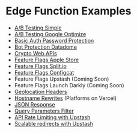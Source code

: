 # Edge Function Examples

- [A/B Testing Simple](./ab-testing-simple)
- [A/B Testing Google Optimize](./ab-testing-google-optimize)
- [Basic Auth Password Protection](./basic-auth-password)
- [Bot Protection Datadome](./bot-protection-datadome)
- [Crypto Web APIs](./crypto)
- [Feature Flags Apple Store](./feature-flag-apple-store)
- [Feature Flags Split.io](./feature-flag-split)
- [Feature Flags Configcat](./feature-flag-configcat)
- Feature Flags Upstash (Coming Soon)
- Feature Flags Launch Darkly (Coming Soon)
- [Geolocation Headers](./geolocation)
- [Hostname Rewrites](./hostname-rewrites) (Platforms on Vercel)
- [JSON Response](./json-response)
- [Query Parameters Filter](./query-params-filter)
- [API Rate Limiting with Upstash](./api-rate-limit)
- [Scalable redirects with Upstash](./redirects-upstash)
